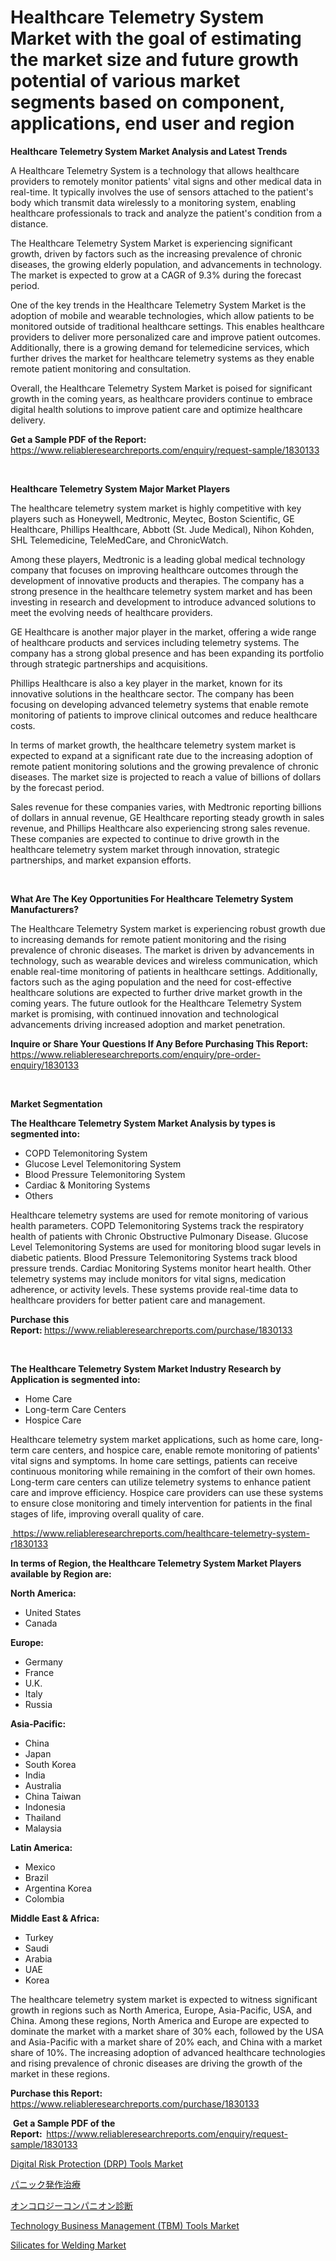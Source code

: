 <p><h1>Healthcare Telemetry System Market with the goal of estimating the market size and future growth potential of various market segments based on component, applications, end user and region</h1></p><p><strong>Healthcare Telemetry System Market Analysis and Latest Trends</strong></p>
<p><p>A Healthcare Telemetry System is a technology that allows healthcare providers to remotely monitor patients' vital signs and other medical data in real-time. It typically involves the use of sensors attached to the patient's body which transmit data wirelessly to a monitoring system, enabling healthcare professionals to track and analyze the patient's condition from a distance.</p><p>The Healthcare Telemetry System Market is experiencing significant growth, driven by factors such as the increasing prevalence of chronic diseases, the growing elderly population, and advancements in technology. The market is expected to grow at a CAGR of 9.3% during the forecast period.</p><p>One of the key trends in the Healthcare Telemetry System Market is the adoption of mobile and wearable technologies, which allow patients to be monitored outside of traditional healthcare settings. This enables healthcare providers to deliver more personalized care and improve patient outcomes. Additionally, there is a growing demand for telemedicine services, which further drives the market for healthcare telemetry systems as they enable remote patient monitoring and consultation.</p><p>Overall, the Healthcare Telemetry System Market is poised for significant growth in the coming years, as healthcare providers continue to embrace digital health solutions to improve patient care and optimize healthcare delivery.</p></p>
<p><strong>Get a Sample PDF of the Report:&nbsp;</strong> <a href="https://www.reliableresearchreports.com/enquiry/request-sample/1830133">https://www.reliableresearchreports.com/enquiry/request-sample/1830133</a></p>
<p>&nbsp;</p>
<p><strong>Healthcare Telemetry System Major Market Players</strong></p>
<p><p>The healthcare telemetry system market is highly competitive with key players such as Honeywell, Medtronic, Meytec, Boston Scientific, GE Healthcare, Phillips Healthcare, Abbott (St. Jude Medical), Nihon Kohden, SHL Telemedicine, TeleMedCare, and ChronicWatch.</p><p>Among these players, Medtronic is a leading global medical technology company that focuses on improving healthcare outcomes through the development of innovative products and therapies. The company has a strong presence in the healthcare telemetry system market and has been investing in research and development to introduce advanced solutions to meet the evolving needs of healthcare providers.</p><p>GE Healthcare is another major player in the market, offering a wide range of healthcare products and services including telemetry systems. The company has a strong global presence and has been expanding its portfolio through strategic partnerships and acquisitions.</p><p>Phillips Healthcare is also a key player in the market, known for its innovative solutions in the healthcare sector. The company has been focusing on developing advanced telemetry systems that enable remote monitoring of patients to improve clinical outcomes and reduce healthcare costs.</p><p>In terms of market growth, the healthcare telemetry system market is expected to expand at a significant rate due to the increasing adoption of remote patient monitoring solutions and the growing prevalence of chronic diseases. The market size is projected to reach a value of billions of dollars by the forecast period.</p><p>Sales revenue for these companies varies, with Medtronic reporting billions of dollars in annual revenue, GE Healthcare reporting steady growth in sales revenue, and Phillips Healthcare also experiencing strong sales revenue. These companies are expected to continue to drive growth in the healthcare telemetry system market through innovation, strategic partnerships, and market expansion efforts.</p></p>
<p>&nbsp;</p>
<p><strong>What Are The Key Opportunities For Healthcare Telemetry System Manufacturers?</strong></p>
<p><p>The Healthcare Telemetry System market is experiencing robust growth due to increasing demands for remote patient monitoring and the rising prevalence of chronic diseases. The market is driven by advancements in technology, such as wearable devices and wireless communication, which enable real-time monitoring of patients in healthcare settings. Additionally, factors such as the aging population and the need for cost-effective healthcare solutions are expected to further drive market growth in the coming years. The future outlook for the Healthcare Telemetry System market is promising, with continued innovation and technological advancements driving increased adoption and market penetration.</p></p>
<p><strong>Inquire or Share Your Questions If Any Before Purchasing This Report:</strong> <a href="https://www.reliableresearchreports.com/enquiry/pre-order-enquiry/1830133">https://www.reliableresearchreports.com/enquiry/pre-order-enquiry/1830133</a></p>
<p>&nbsp;</p>
<p><strong>Market Segmentation</strong></p>
<p><strong>The Healthcare Telemetry System Market Analysis by types is segmented into:</strong></p>
<p><ul><li>COPD Telemonitoring System</li><li>Glucose Level Telemonitoring System</li><li>Blood Pressure Telemonitoring System</li><li>Cardiac & Monitoring Systems</li><li>Others</li></ul></p>
<p><p>Healthcare telemetry systems are used for remote monitoring of various health parameters. COPD Telemonitoring Systems track the respiratory health of patients with Chronic Obstructive Pulmonary Disease. Glucose Level Telemonitoring Systems are used for monitoring blood sugar levels in diabetic patients. Blood Pressure Telemonitoring Systems track blood pressure trends. Cardiac Monitoring Systems monitor heart health. Other telemetry systems may include monitors for vital signs, medication adherence, or activity levels. These systems provide real-time data to healthcare providers for better patient care and management.</p></p>
<p><strong>Purchase this Report:&nbsp;</strong><a href="https://www.reliableresearchreports.com/purchase/1830133">https://www.reliableresearchreports.com/purchase/1830133</a></p>
<p>&nbsp;</p>
<p><strong>The Healthcare Telemetry System Market Industry Research by Application is segmented into:</strong></p>
<p><ul><li>Home Care</li><li>Long-term Care Centers</li><li>Hospice Care</li></ul></p>
<p><p>Healthcare telemetry system market applications, such as home care, long-term care centers, and hospice care, enable remote monitoring of patients' vital signs and symptoms. In home care settings, patients can receive continuous monitoring while remaining in the comfort of their own homes. Long-term care centers can utilize telemetry systems to enhance patient care and improve efficiency. Hospice care providers can use these systems to ensure close monitoring and timely intervention for patients in the final stages of life, improving overall quality of care.</p></p>
<p><a href="https://www.reliableresearchreports.com/healthcare-telemetry-system-r1830133">&nbsp;https://www.reliableresearchreports.com/healthcare-telemetry-system-r1830133</a></p>
<p><strong>In terms of Region, the Healthcare Telemetry System Market Players available by Region are:</strong></p>
<p>
    <p> <strong> North America: </strong>
        <ul>
            <li>United States</li>
            <li>Canada</li>
        </ul>
        </p> 
    <p> <strong> Europe: </strong>
        <ul>
            <li>Germany</li>
            <li>France</li>
            <li>U.K.</li>
            <li>Italy</li>
            <li>Russia</li>
        </ul>
        </p> 
    <p> <strong> Asia-Pacific: </strong>
        <ul>
            <li>China</li>
            <li>Japan</li>
            <li>South Korea</li>
            <li>India</li>
            <li>Australia</li>
            <li>China Taiwan</li>
            <li>Indonesia</li>
            <li>Thailand</li>
            <li>Malaysia</li>
        </ul>
        </p> 
    <p> <strong> Latin America: </strong>
        <ul>
            <li>Mexico</li>
            <li>Brazil</li>
            <li>Argentina Korea</li>
            <li>Colombia</li>
        </ul>
        </p> 
    <p> <strong> Middle East & Africa: </strong>
        <ul>
            <li>Turkey</li>
            <li>Saudi</li>
            <li>Arabia</li>
            <li>UAE</li>
            <li>Korea</li>
        </ul>
    </p>
    </p>
<p><p>The healthcare telemetry system market is expected to witness significant growth in regions such as North America, Europe, Asia-Pacific, USA, and China. Among these regions, North America and Europe are expected to dominate the market with a market share of 30% each, followed by the USA and Asia-Pacific with a market share of 20% each, and China with a market share of 10%. The increasing adoption of advanced healthcare technologies and rising prevalence of chronic diseases are driving the growth of the market in these regions.</p></p>
<p><strong>Purchase this Report: </strong><a href="https://www.reliableresearchreports.com/purchase/1830133">https://www.reliableresearchreports.com/purchase/1830133</a></p>
<p>&nbsp;<strong>Get a Sample PDF of the Report:&nbsp;&nbsp;</strong><a href="https://www.reliableresearchreports.com/enquiry/request-sample/1830133">https://www.reliableresearchreports.com/enquiry/request-sample/1830133</a></p>
<p><strong></strong></p>
<p><p><a href="https://github.com/markusgodoy/Market-Research-Report-List-3/blob/main/digital-risk-protection-drp-tools-market.md">Digital Risk Protection (DRP) Tools Market</a></p><p><a href="https://github.com/TerrellConn/Market-Research-Report-List-1/blob/main/933228262251.md">パニック発作治療</a></p><p><a href="https://github.com/schmahlson/Market-Research-Report-List-1/blob/main/436436462250.md">オンコロジーコンパニオン診断</a></p><p><a href="https://github.com/arionmp/Market-Research-Report-List-3/blob/main/technology-business-management-tbm-tools-market.md">Technology Business Management (TBM) Tools Market</a></p><p><a href="https://www.linkedin.com/pulse/silicates-welding-market-dynamics-2024-2031-also-its-trends-kxjwc?trackingId=wXbLe26r9PSeudUDmVcfIg%3D%3D">Silicates for Welding Market</a></p></p>